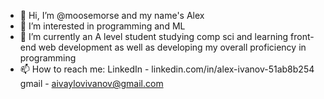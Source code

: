 - 👋 Hi, I’m @moosemorse and my name's Alex 
- 👀 I’m interested in programming and ML 
- 🌱 I’m currently an A level student studying comp sci and learning front-end web development as well as developing my overall proficiency in programming
- 📫 How to reach me: LinkedIn - linkedin.com/in/alex-ivanov-51ab8b254 gmail - aivaylovivanov@gmail.com
